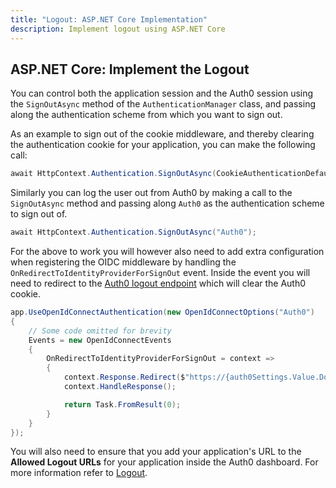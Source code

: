 ```yaml
---
title: "Logout: ASP.NET Core Implementation"
description: Implement logout using ASP.NET Core
---
```


## ASP.NET Core: Implement the Logout

You can control both the application session and the Auth0 session using the `SignOutAsync` method of the `AuthenticationManager` class, and passing along the authentication scheme from which you want to sign out.

As an example to sign out of the cookie middleware, and thereby clearing the authentication cookie for your application, you can make the following call:

```csharp
await HttpContext.Authentication.SignOutAsync(CookieAuthenticationDefaults.AuthenticationScheme);
```

Similarly you can log the user out from Auth0 by making a call to the `SignOutAsync` method and passing along `Auth0` as the authentication scheme to sign out of.

```csharp
await HttpContext.Authentication.SignOutAsync("Auth0");
```

For the above to work you will however also need to add extra configuration when registering the OIDC middleware by handling the `OnRedirectToIdentityProviderForSignOut` event. Inside the event you will need to redirect to the [Auth0 logout endpoint](/api/authentication#!#get--v2-logout) which will clear the Auth0 cookie.

```csharp
app.UseOpenIdConnectAuthentication(new OpenIdConnectOptions("Auth0")
{
    // Some code omitted for brevity
    Events = new OpenIdConnectEvents
    {
        OnRedirectToIdentityProviderForSignOut = context =>
        {
            context.Response.Redirect($"https://{auth0Settings.Value.Domain}/v2/logout?client_id={auth0Settings.Value.ClientId}&returnTo={context.Request.Scheme}://{context.Request.Host}/");
            context.HandleResponse();

            return Task.FromResult(0);
        }
    }
});
```

You will also need to ensure that you add your application's URL to the __Allowed Logout URLs__ for your application inside the Auth0 dashboard. For more information refer to [Logout](/logout).